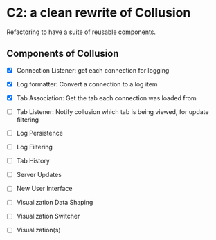 # C2: a clean rewrite of Collusion

Refactoring to have a suite of reusable components.

## Components of Collusion

* [x] Connection Listener: get each connection for logging
* [x] Log formatter: Convert a connection to a log item
* [x] Tab Association: Get the tab each connection was loaded from
* [ ] Tab Listener: Notify collusion which tab is being viewed, for update filtering
* [ ] Log Persistence
* [ ] Log Filtering
* [ ] Tab History
* [ ] Server Updates
* [ ] New User Interface
* [ ] Visualization Data Shaping
* [ ] Visualization Switcher
* [ ] Visualization(s)

